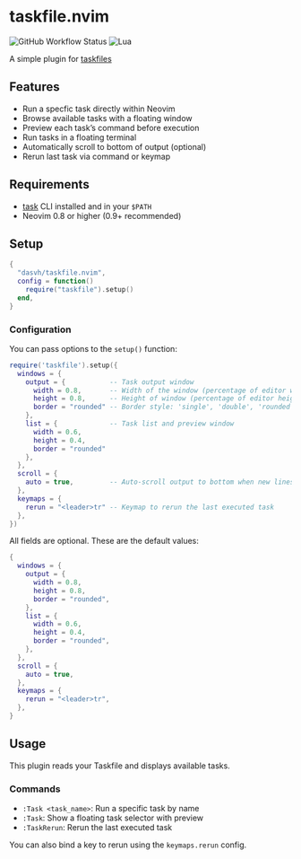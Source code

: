 # taskfile.nvim

![GitHub Workflow Status](https://img.shields.io/github/actions/workflow/status/dasvh/taskfile.nvim/lint-test.yml?branch=main&style=for-the-badge)
![Lua](https://img.shields.io/badge/Made%20with%20Lua-blueviolet.svg?style=for-the-badge&logo=lua)

A simple plugin for [taskfiles](https://taskfile.dev/)

## Features

- Run a specfic task directly within Neovim
- Browse available tasks with a floating window
- Preview each task’s command before execution
- Run tasks in a floating terminal
- Automatically scroll to bottom of output (optional)
- Rerun last task via command or keymap

## Requirements

- [task](https://taskfile.dev/#/installation) CLI installed and in your `$PATH`
- Neovim 0.8 or higher (0.9+ recommended)

## Setup

```lua
{
  "dasvh/taskfile.nvim",
  config = function()
    require("taskfile").setup()
  end,
}
```

### Configuration

You can pass options to the `setup()` function:

```lua
require('taskfile').setup({
  windows = {
    output = {           -- Task output window
      width = 0.8,       -- Width of the window (percentage of editor width)
      height = 0.8,      -- Height of window (percentage of editor height)
      border = "rounded" -- Border style: 'single', 'double', 'rounded', etc.
    },
    list = {             -- Task list and preview window
      width = 0.6,
      height = 0.4,
      border = "rounded"
    },
  },
  scroll = {
    auto = true,         -- Auto-scroll output to bottom when new lines are printed
  },
  keymaps = {
    rerun = "<leader>tr" -- Keymap to rerun the last executed task
  },
})
```

All fields are optional. These are the default values:

```lua
{
  windows = {
    output = {
      width = 0.8,
      height = 0.8,
      border = "rounded",
    },
    list = {
      width = 0.6,
      height = 0.4,
      border = "rounded",
    },
  },
  scroll = {
    auto = true,
  },
  keymaps = {
    rerun = "<leader>tr",
  },
}
```

## Usage

This plugin reads your Taskfile and displays available tasks.

### Commands

- `:Task <task_name>`: Run a specific task by name
- `:Task`: Show a floating task selector with preview
- `:TaskRerun`: Rerun the last executed task

You can also bind a key to rerun using the `keymaps.rerun` config.
```

